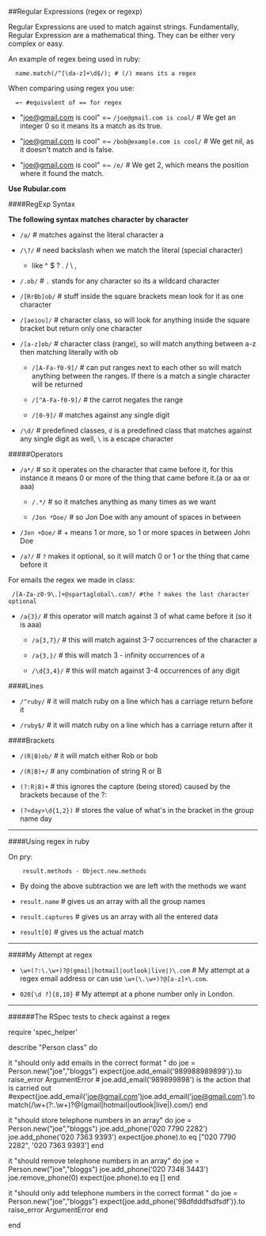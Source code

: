 ##Regular Expressions (regex or regexp)

Regular Expressions are used to match against strings. Fundamentally, Regular Expression are a mathematical thing. They can be either very complex or easy.

An example of regex being used in ruby:

      name.match(/^[\da-z]+\d$/); # (/) means its a regex

When comparing using regex you use:

      =~ #equivalent of == for regex  

* "joe@gmail.com is cool" =~ `/joe@gmail.com is cool/` # We get an integer 0 so it means its a match as its true.

* "joe@gmail.com is cool" =~ `/bob@example.com is cool/` # We get nil, as it doesn't match and is false.

* "joe@gmail.com is cool" =~ `/e/` # We get 2, which means the position where it found the match.

**Use Rubular.com**

####RegExp Syntax

**The following syntax matches character by character**

* `/a/` # matches against the literal character a

* `/\?/` # need backslash when we match the literal (special character)

  * like ^ $ ? . / \ ,


* `/.ob/` # `.` stands for any character so its a wildcard character

* `/[RrBb]ob/` # stuff inside the square brackets mean look for it as one character

* `/[aeiou]/` # character class, so will look for anything inside the square bracket but return only one character

* `/[a-z]ob/` # character class (range), so will match anything between a-z then matching literally with ob

  * `/[A-Fa-f0-9]/` # can put ranges next to each other so will match anything between the ranges. If there is a match a single character will be returned

  * `/[^A-Fa-f0-9]/` # the carrot negates the range

  * `/[0-9]/` # matches against any single digit


* `/\d/` # predefined classes, `d` is a predefined class that matches against any single digit as well, `\` is a escape character

#####Operators

* `/a*/` # so it operates on the character that came before it, for this instance it means 0 or more of the thing that came before it.(a or aa or aaa)

   * `/.*/` # so it matches anything as many times as we want  

   * `/Jon *Doe/` # so Jon Doe with any amount of spaces in between

* `/Jon +Doe/` # + means 1 or more, so 1 or more spaces in between John Doe

* `/a?/` # `?` makes it optional, so it will match 0 or 1 or the thing that came before it

For emails the regex we made in class:

     /[A-Za-z0-9\.]+@spartaglobal\.com?/ #the ? makes the last character optional  

* `/a{3}/` # this operator will match against 3 of what came before it (so it is aaa)

  * `/a{3,7}/` # this will match against 3-7 occurrences of the character a

  * `/a{3,}/` # this will match 3 - infinity occurrences of a

  * `/\d{3,4}/` # this will match against 3-4 occurrences of any digit  

####Lines

* `/^ruby/` # it will match ruby on a line which has a carriage return before it

* `/ruby$/` # it will match ruby on a line which has a carriage return after it

####Brackets

* `/(R|B)ob/` # it will match either Rob or bob

* `/(R|B)+/` # any combination of string R or B

* `(?:R|B)+` # this ignores the capture (being stored) caused by the brackets because of the ?:

* `(?<day>\d{1,2})` # stores the value of what's in the bracket in the group name day

---

####Using regex in ruby

On pry:

        result.methods - Object.new.methods

* By doing the above subtraction we are left with the methods we want

* `result.name` # gives us an array with all the group names
* `result.captures` # gives us an array with all the entered data
* `result[0]` # gives us the actual match

---

####My Attempt at regex

* `\w+(?:\.\w+)?@(gmail|hotmail|outlook|live|)\.com` # My attempt at a regex email address or can use `\w+(\.\w+)?@[a-z]+\.com`.

* `020[\d ?]{8,10}` # My attempt at a phone number only in London.

---

######The RSpec tests to check against a regex

require 'spec_helper'

describe "Person class" do

  it "should only add emails in the correct format " do
    joe = Person.new("joe","bloggs")
    expect{joe.add_email('989988989899')}.to raise_error ArgumentError
    # joe.add_email('989899898') is the action that is carried out
    #expect{joe.add_email('joe@gmail.com')joe.add_email('joe@gmail.com').to match(/\w+(?:\.\w+)?@(gmail|hotmail|outlook|live|)\.com/)
  end

  it "should store telephone numbers in an array" do
    joe = Person.new("joe","bloggs")
    joe.add_phone('020 7790 2282')
    joe.add_phone('020 7363 9393')
    expect(joe.phone).to eq ["020 7790 2282", '020 7363 9393']
  end

  it "should remove telephone numbers in an array" do
    joe = Person.new("joe","bloggs")
    joe.add_phone('020 7348 3443')
    joe.remove_phone(0)
    expect(joe.phone).to eq []
  end

  it "should only add telephone numbers in the correct format " do
    joe = Person.new("joe","bloggs")
    expect{joe.add_phone('98dfdddfsdfsdf')}.to raise_error ArgumentError
  end

end
